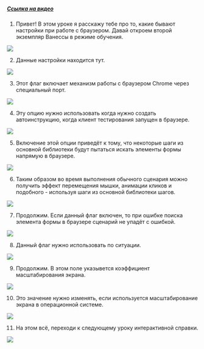 ﻿##### [Ссылка на видео](https://youtu.be/Zk89F9qRL2k)

001. Привет! В этом уроке я расскажу тебе про то, какие бывают настройки при работе с браузером. Давай откроем второй экземпляр Ванессы в режиме обучения.

![](https://vanessa-files.do.bit-erp.ru/Doc/1.2.040.1/MD/Глава02/images/000_ЗакладкаСервисАвтоинструкцииРаботаСБраузером.png)

002. Данные настройки находится тут.

![](https://vanessa-files.do.bit-erp.ru/Doc/1.2.040.1/MD/Глава02/images/009_ЗакладкаСервисАвтоинструкцииРаботаСБраузером.png)

003. Этот флаг включает механизм работы с браузером Chrome через специальный порт.

![](https://vanessa-files.do.bit-erp.ru/Doc/1.2.040.1/MD/Глава02/images/014_ЗакладкаСервисАвтоинструкцииРаботаСБраузером.png)

004. Эту опцию нужно использовать когда нужно создать автоинструкцию, когда клиент тестирования запущен в браузере.

![](https://vanessa-files.do.bit-erp.ru/Doc/1.2.040.1/MD/Глава02/images/017_ЗакладкаСервисАвтоинструкцииРаботаСБраузером.png)

005. Включение этой опции приведёт к тому, что некоторые шаги из основной библиотеки будут пытаться искать элементы формы напрямую в браузере.

![](https://vanessa-files.do.bit-erp.ru/Doc/1.2.040.1/MD/Глава02/images/020_ЗакладкаСервисАвтоинструкцииРаботаСБраузером.png)

006. Таким образом во время выполнения обычного сценария можно получить эффект перемещения мышки, анимации кликов и подобного - используя шаги из основной библиотеки шагов.

![](https://vanessa-files.do.bit-erp.ru/Doc/1.2.040.1/MD/Глава02/images/023_ЗакладкаСервисАвтоинструкцииРаботаСБраузером.png)

007. Продолжим. Если данный флаг включен, то при ошибке поиска элемента формы в браузере сценарий не упадёт с ошибкой.

![](https://vanessa-files.do.bit-erp.ru/Doc/1.2.040.1/MD/Глава02/images/026_ЗакладкаСервисАвтоинструкцииРаботаСБраузером.png)

008. Данный флаг нужно использовать по ситуации.

![](https://vanessa-files.do.bit-erp.ru/Doc/1.2.040.1/MD/Глава02/images/029_ЗакладкаСервисАвтоинструкцииРаботаСБраузером.png)

009. Продолжим. В этом поле указывется коэффициент масштабирования экрана.

![](https://vanessa-files.do.bit-erp.ru/Doc/1.2.040.1/MD/Глава02/images/032_ЗакладкаСервисАвтоинструкцииРаботаСБраузером.png)

010. Это значение нужно изменять, если используется масштабирование экрана в операционной системе.

![](https://vanessa-files.do.bit-erp.ru/Doc/1.2.040.1/MD/Глава02/images/035_ЗакладкаСервисАвтоинструкцииРаботаСБраузером.png)

011. На этом всё, переходи к следующему уроку интерактивной справки.

![](https://vanessa-files.do.bit-erp.ru/Doc/1.2.040.1/MD/Глава02/images/036_ЗакладкаСервисАвтоинструкцииРаботаСБраузером.png)
